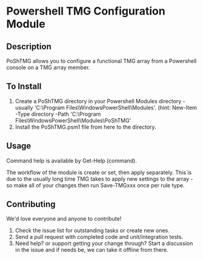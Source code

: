 Powershell TMG Configuration Module
=========

## Description

PoShTMG allows you to configure a functional TMG array from a Powershell console on a TMG array member.

## To Install

1. Create a PoShTMG directory in your Powershell Modules directory - usually 'C:\Program Files\WindowsPowerShell\Modules'.
(hint: New-Item -Type directory -Path 'C:\Program Files\WindowsPowerShell\Modules\PoShTMG'
2. Install the PoShTMG.psm1 file from here to the directory.

## Usage

Command help is available by Get-Help (command).

The workflow of the module is create or set, then apply separately. This is due to the usually long time TMG takes to apply new settings to the array - so make all of your changes then run Save-TMGxxx once per rule type.

## Contributing
We'd love everyone and anyone to contribute!

1. Check the issue list for outstanding tasks or create new ones.
2. Send a pull request with completed code and unit/integration tests.
3. Need help? or support getting your change through? Start a discussion in the issue and if needs be, we can take it offline from there.